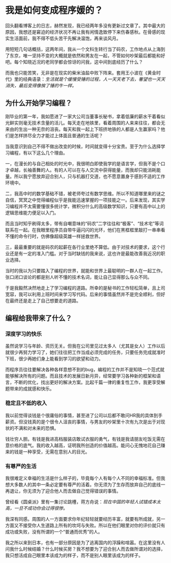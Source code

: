 # 我是如何变成程序媛的？

回头翻看博客上的日志，赫然发现，我已经两年多没有更新过文章了。其中最大的原因，我想还是窘迫的经济状况不再让我有闲情逸致停下来伤春感秋。在骨感的现实生活面前，我不得不低头苦干先解决温饱，再来谈风月。

用短短几句话概括，这两年间，我从一个文科生转行当了码农，工作地点从上海到了东京，唯一坚持不变的大概就是依然和男友在一起，不管如何吵架最后都能和好吧。每个知晓近况的老同学都会惊讶的问我，这中间到底经历了什么？

而我也只能苦笑，无非是在现实的柴米油盐中败下阵来。套用王小波在《黄金时代》里的经典语录：_生活就是个缓慢受锤的过程，人一天天老下去，奢望也一天天消失，最后变得像挨了锤的牛一样。_

## 为什么开始学习编程？

刚毕业的第一年，我如愿进了一家大公司当董事长秘书，拿着低廉的薪水干着看似光鲜实则毫无技术含量的活儿。每天走在地铁里，看着周围的人来来往往，都会无来由的生出一种无奈的沮丧。每天和我一起上下班挤地铁的人都是人生赢家吗？他们是怎样拼尽全力才能过上体面且普通的生活呢？

当我意识到自己不得不做出改变的时候，时间就变得十分宝贵。至于为什么选择学习编程，有以下这么几个理由。

一，在漫长的与自己相处的时光中，我很明白即使我学的是语言学，但我不是个口才卓越，长袖善舞的人。有的人可以在与人交流中获得能量，而我却只能消耗能量。所以我宁愿放弃迎合别人，只与机器打交道，也不愿意置身于感到不适的工作环境中。

二，我高中时的数学基础不错，被老师夸过有数学思维。所以不知道哪里来的谜之自信，冥冥之中觉得编程似乎是我能迅速掌握的一项技能之一。后来发现，其实学习编程并不太需要懂很多统计学，微积分什么的高级数学知识，只要有高中以上的逻辑思维能力便足以入门。

而且当时知乎刷得太多，带有自嘲意味的“码农”二字往往和“极客”、“技术宅”等词联系在一起。在我眼里程序员自带牛逼闪闪的光环，他们在黑框框里敲打一串串看不懂的命令行时，仿佛像超级英雄一样拯救世界。

三，最最重要的就是码农的起薪在各行业里绝不算低。由于对技术的要求，这个行业还是有一定的准入门槛。对于当时缺钱的我来说，这也许是最能改善我近况的职业选择。

当时的我以为只要踏入了编程的世界，就能和世界上最聪明的一群人在一起工作。张口闭口谈论的都是别人听不懂的技术名词，能让自己显得那么与众不同。

于是我毅然决然地走上了学习编程的道路。所幸的是秘书的工作轻松简单，且上司宽容，我可以利用上班时间来学习写代码。后来的事情虽然并不是完全顺利，但好在最终还是走上了自己想要走的道路。

## 编程给我带来了什么？

### 深度学习的快乐

虽然说学习与年龄、资历无关。但我在公司里见过太多人（尤其是女人）工作以后就很少再努力学习了，她们往往把工作当成必须完成的任务，只要任务完成就准时下班，很少再她们身上能看到学习的欲望和动力。

而程序员往往要解决各种各样意想不到的bug，编程的工作并不是知晓一个范式就能够解决所有的问题。而且技术的发展日新月异，经常要学习各种新的框架和语言，不断的优化，找出更好的解决方案。比起千篇一律的重复性工作，我更享受解题带来的成就感和快乐。

### 稳定且不低的收入

我以前觉得谈钱是个很庸俗的事情，甚至进了公司以后都不敢问HR我的具体到手薪资。但没钱真的是个很令人沮丧的事情，与男友的吵架里十次有九次是出于对现状的不满和对未来的恐惧。

钱壮穷人胆。有钱是我进高档服装店敢试衣服的勇气，有钱是我请朋友吃饭无需在意价格的底气。我的收入越高，证明我所创造的价值越高。能问心无愧地花自己赚来的钱是一种享受，无需在意别人的目光。

### 有尊严的生活

我很难定义幸福的生活是什么样子的，毕竟每个人有每个人不同的幸福标准。但我想大多数人的其中一条必定要有尊严的活着。你无须为了生存而放弃自己的底线一再退让，你无须为了迎合他人而去做自己觉得错误的事情。

曾经看《圆桌派》里有一集讨论跳槽，蒋方舟说：_现在中国的年轻人试错成本太高，一旦不成功你会过得很惨。_

我深有同感。周围的人一方面要求你年纪轻轻就要经历丰富，就要有所成就，另一方面又不接受你人生道路上所有的坎坷与失败。所以在他们眼里对你的评价就只有成功或失败，没有所谓的一个“普通而优秀”的人。

我之所以来到日本，也有一部分原因是为了逃离国内的浮躁和喧嚣。在这里没有人问我什么时候结婚？什么时候买房？我不想要为了迎合别人而去做所谓对的选择，我只想活成自己眼里本该成为的样子，而不是别人眼里该成为的样子。

